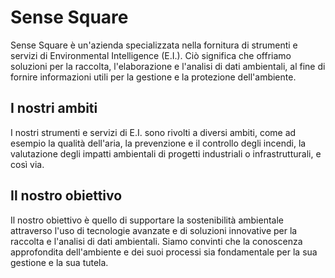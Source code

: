 # Sense Square
Sense Square è un'azienda specializzata nella fornitura di strumenti e servizi di Environmental Intelligence (E.I.). Ciò significa che offriamo soluzioni per la raccolta, l'elaborazione e l'analisi di dati ambientali, al fine di fornire informazioni utili per la gestione e la protezione dell'ambiente.

## I nostri ambiti
I nostri strumenti e servizi di E.I. sono rivolti a diversi ambiti, come ad esempio la qualità dell'aria, la prevenzione e il controllo degli incendi, la valutazione degli impatti ambientali di progetti industriali o infrastrutturali, e così via.

## Il nostro obiettivo
Il nostro obiettivo è quello di supportare la sostenibilità ambientale attraverso l'uso di tecnologie avanzate e di soluzioni innovative per la raccolta e l'analisi di dati ambientali. Siamo convinti che la conoscenza approfondita dell'ambiente e dei suoi processi sia fondamentale per la sua gestione e la sua tutela.
